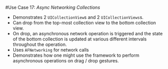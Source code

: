#Use Case 17: _Async Networking Collections_

- Demonstrates 2 `UICollectionView`s and 2 `UICollectionViews`s.
- Can drop from the top-most collection view to the bottom collection view.
- On drop, an asynchronous network operation is triggered and the state of the bottom collection is updated at various different intervals throughout the operation.
- Uses `AFNetworking` for network calls 
- Demonstrates how one might use the framework to perform asynchronous operations on drag / drop gestures.